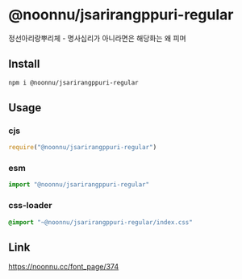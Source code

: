 # @noonnu/jsarirangppuri-regular
정선아리랑뿌리체 - 명사십리가 아니라면은 해당화는 왜 피며

## Install
```sh
npm i @noonnu/jsarirangppuri-regular
```
## Usage
### cjs
```js
require("@noonnu/jsarirangppuri-regular")
```
### esm
```js
import "@noonnu/jsarirangppuri-regular"
```
### css-loader
```css
@import "~@noonnu/jsarirangppuri-regular/index.css"
```

## Link
https://noonnu.cc/font_page/374